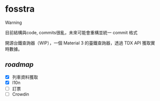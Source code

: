 # fosstra
> [!WARNING]
> 目前結構與code, commits很亂，未來可能會重構並統一 commit 格式
>

開源台鐵查詢器（WIP），一個 Material 3 的臺鐵查詢器，透過 TDX API 獲取實時數據。
## *roadmap*
- [x] 列車資料獲取
- [x] l10n
- [ ] 訂票
- [ ] Crowdin
